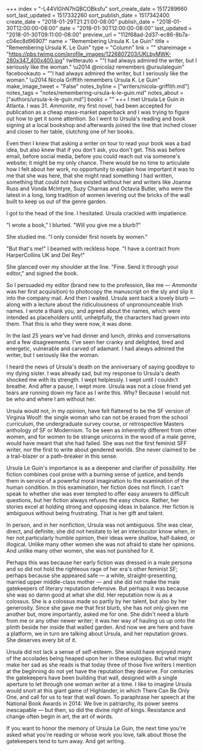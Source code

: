 +++
index = "-L44VlGhN7hQBCOBksfu"
sort_create_date = 1517289660
sort_last_updated = 1517332260
sort_publish_date = 1517342400
create_date = "2018-01-29T21:21:00-08:00"
publish_date = "2018-01-30T12:00:00-08:00"
date = "2018-01-30T12:00:00-08:00"
last_updated = "2018-01-30T09:11:00-08:00"
preview_url = "112f68ad-2d37-ec86-8b7a-c04ec8d96907"
name = "Remembering Ursula K. Le Guin"
title = "Remembering Ursula K. Le Guin"
type = "Column"
link = ""
shareimage = "https://pbs.twimg.com/profile_images/1226807203/UKLbyMWK-280x347_400x400.jpg"
twitterauto = "\"I had always admired the writer, but I seriously like the woman.\" \u2014 @nicolaz remembers @ursulaleguin"
facebookauto = "\"I had always admired the writer, but I seriously like the woman.\" \u2014 Nicola Griffith remembers Ursula K. Le Guin"
make_image_tweet = "False"
notes_byline = ["writers/nicola-griffith.md"]
notes_tags = "notes/remembering-ursula-k-le-guin.md"
notes_about = ["authors/ursula-k-le-guin.md"]
books = ""
+++
I met Ursula Le Guin in Atlanta. I was 31. _Ammonite_, my first novel, had been accepted for publication as a cheap mass-market paperback and I was trying to figure out how to get it some attention. So I went to Ursula's reading and book signing at a local bookshop and afterwards joined the line that inched closer and closer to her table, clutching one of her books. 

Even then I knew that asking a writer on tour to read your book was a bad idea, but also knew that if you don't ask, you don't get. This was before email, before social media, before you could reach out via someone's website; it might be my only chance. There would be no time to articulate how I felt about her work, no opportunity to explain how important it was to me that she was here, that she might read something I had written, something that could not have existed without her and writers like Joanna Russ and Vonda McIntyre, Suzy Charnas and Octavia Butler, who were the latest in a long, long tradition of women levering out the bricks of the wall built to keep us out of the genre garden. 
    
I got to the head of the line. I hesitated. Ursula crackled with impatience.

"I wrote a book," I blurted. "Will you give me a blurb?"

She studied me. "I only consider first novels by women." 

"But that's me!" I beamed with reckless hope. "I have a contract from HarperCollins UK and Del Rey!"

She glanced over my shoulder at the line. "Fine. Send it through your editor," and signed the book.

So I persuaded my editor (brand new to the profession, like me &mdash; _Ammonite_ was her first acquisition) to photocopy the manuscript on the sly and slip it into the company mail. And then I waited. Ursula sent back a lovely blurb &mdash; along with a lecture about the ridiculousness of unpronounceable Irish names. I wrote a thank you, and agreed about the names, which were intended as placeholders until, unhelpfully, the characters had grown into them. That this is who they were now, it was done.

In the last 25 years we've had dinner and lunch, drinks and conversations and a few disagreements. I've seen her cranky and delighted, tired and energetic, vulnerable and carved of adamant. I had always admired the writer, but I seriously like the woman.

<div class="break"></div>

I heard the news of Ursula's death on the anniversary of saying goodbye to my dying sister. I was already sad, but my response to Ursula's death shocked me with its strength. I wept helplessly. I wept until I couldn't breathe. And after a pause, I wept more. Ursula was not a close friend yet tears are running down my face as I write this. Why? Because I would not be who and where I am without her.

Ursula would not, in my opinion, have felt flattered to be the SF version of Virginia Woolf: the single woman who can not be erased from the school curriculum, the undergraduate survey course, or retrospective Masters anthology of SF or Modernism. To be seen as inherently different from other women, and for women to be strange unicorns in the wood of a male genre, would have meant that she had failed. She was not the first feminist SFF writer, nor the first to write about gendered worlds. She never claimed to be a trail-blazer or a path-breaker in this sense.

Ursula Le Guin's importance is as a deepener and clarifier of possibility. Her fiction combines cool prose with a burning sense of justice, and bends them in service of a powerful moral imagination to the examination of the human condition. In this examination, her fiction does not flinch. I can't speak to whether she was ever tempted to offer easy answers to difficult questions, but her fiction always refuses the easy choice. Rather, her stories excel at holding strong and opposing ideas in balance. Her fiction is ambiguous without being frustrating. That is her gift and talent.

<div class="break"></div>

In person, and in her nonfiction, Ursula was not ambiguous. She was clear, direct, and definite; she did not hesitate to let an interlocutor know when, in her not particularly humble opinion, their ideas were shallow, half-baked, or illogical. Unlike many other women she was not afraid to state her opinions. And unlike many other women, she was not punished for it.

Perhaps this was because her early fiction was dressed in a male persona and so did not hold the righteous rage of her era's other feminist SF; perhaps because she appeared safe &mdash; a white, straight-presenting, married upper middle-class mother &mdash; and she did not make the male gatekeepers of literary reputation defensive. But perhaps it was because she was so damn good at what she did. Her reputation now is as a colossus. She is a colossus made so partly by her talent, but also by her generosity. Since she gave me that first blurb, she has not only given me another but, more importantly, asked me for one. She didn't need a blurb from me or any other newer writer; it was her way of hauling us up onto the plinth beside her inside that walled garden. And now we are here and have a platform, we in turn are talking about Ursula, and her reputation grows. She deserves every bit of it. 

Ursula did not lack a sense of self-esteem. She would have enjoyed many of the accolades being heaped upon her in these eulogies. But what might make her sad as she reads is that today three of those five writers I mention at the beginning do not yet have the reputation they deserve. For centuries the gatekeepers have been building that wall, designed with a single aperture to let through one woman writer at a time. I like to imagine Ursula would snort at this giant game of Highlander, in which There Can Be Only One, and call for us to tear that wall down. To paraphrase her speech at the National Book Awards in 2014: We live in patriarchy, its power seems inescapable &mdash; but then, so did the divine right of kings. Resistance and change often begin in art, the art of words.

If you want to honor the memory of Ursula Le Guin, the next time you're asked what you're reading or whose work you love, talk about those the gatekeepers tend to turn away. And get writing.